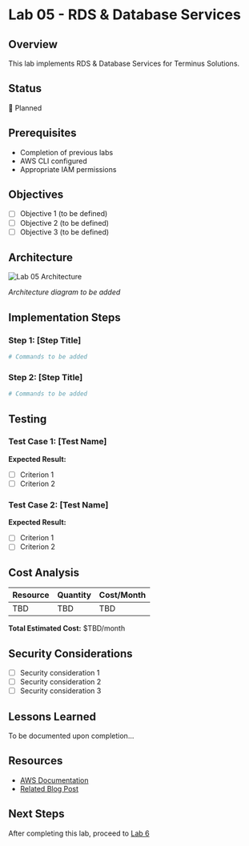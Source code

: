 # Lab 05 - RDS & Database Services

## Overview

This lab implements RDS & Database Services for Terminus Solutions.

## Status

📅 Planned

## Prerequisites

- Completion of previous labs
- AWS CLI configured
- Appropriate IAM permissions

## Objectives

- [ ] Objective 1 (to be defined)
- [ ] Objective 2 (to be defined)
- [ ] Objective 3 (to be defined)

## Architecture

![Lab 05 Architecture](../../demo/lab-05-architecture.png)

*Architecture diagram to be added*

## Implementation Steps

### Step 1: [Step Title]

```bash
# Commands to be added
```

### Step 2: [Step Title]

```bash
# Commands to be added
```

## Testing

### Test Case 1: [Test Name]

**Expected Result:**
- [ ] Criterion 1
- [ ] Criterion 2

### Test Case 2: [Test Name]

**Expected Result:**
- [ ] Criterion 1
- [ ] Criterion 2

## Cost Analysis

| Resource | Quantity | Cost/Month |
|----------|----------|------------|
| TBD      | TBD      | TBD        |

**Total Estimated Cost:** $TBD/month

## Security Considerations

- [ ] Security consideration 1
- [ ] Security consideration 2
- [ ] Security consideration 3

## Lessons Learned

To be documented upon completion...

## Resources

- [AWS Documentation](https://docs.aws.amazon.com/)
- [Related Blog Post](../../blog-posts/published/lab-05.md)

## Next Steps

After completing this lab, proceed to [Lab 6](../lab-6-/README.md)

